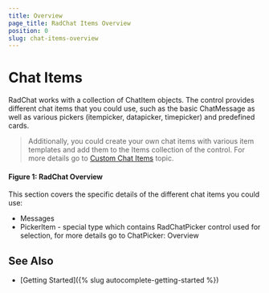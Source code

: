 ```yaml
---
title: Overview
page_title: RadChat Items Overview
position: 0
slug: chat-items-overview
---
```


# Chat Items #

RadChat works with a collection of ChatItem objects. The control provides different chat items that you could use, such as the basic ChatMessage as well as various pickers (itempicker, datapicker, timepicker) and predefined cards.

> Additionally, you could create your own chat items with various item templates and add them to the Items collection of the control. For more details go to [Custom Chat Items]() topic.

#### Figure 1: RadChat Overview

This section covers the specific details of the different chat items you could use:

* Messages
* PickerItem - special type which contains RadChatPicker control used for selection, for more details go to ChatPicker: Overview

## See Also

- [Getting Started]({% slug autocomplete-getting-started %})